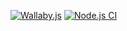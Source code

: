 [![Wallaby.js](https://img.shields.io/badge/wallaby.js-powered-blue.svg?style=for-the-badge&logo=github)](https://wallabyjs.com/oss/)
[![Node.js CI](https://github.com/santosh-mnrec/jest-how-to-example/actions/workflows/node.js.yml/badge.svg)](https://github.com/santosh-mnrec/jest-how-to-example/actions/workflows/node.js.yml)
